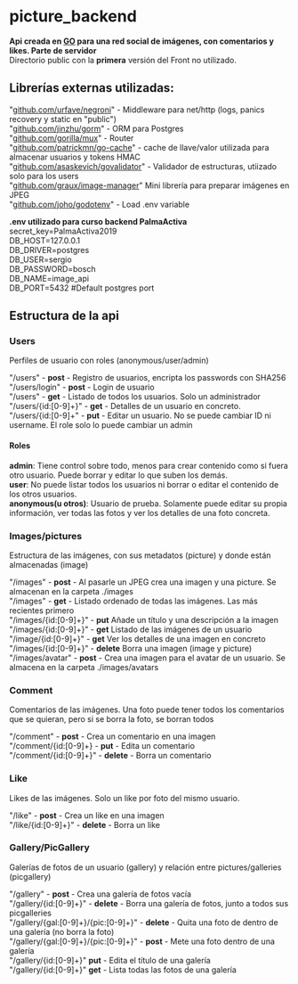 # picture_backend
__Api creada en [GO](https://golang.org/) para una red social de imágenes, con comentarios y likes. Parte de servidor__  
Directorio public con la __primera__ versión del Front no utilizado.

## Librerías externas utilizadas:
  "[github.com/urfave/negroni](https://github.com/urfave/negroni)" - Middleware para net/http (logs, panics recovery y static en "public")  
  "[github.com/jinzhu/gorm](https://github.com/jinzhu/gorm)" - ORM para Postgres  
  "[github.com/gorilla/mux](https://github.com/gorilla/mux)" - Router  
  "[github.com/patrickmn/go-cache](https://github.com/patrickmn/go-cache)" - cache de llave/valor utilizada para almacenar usuarios y tokens HMAC  
  "[github.com/asaskevich/govalidator](https://github.com/asaskevich/govalidator)" - Validador de estructuras, utiizado solo para los users  
  "[github.com/graux/image-manager](https://github.com/graux/image-manager)" Mini librería para preparar imágenes en JPEG  
  "[github.com/joho/godotenv](https://github.com/joho/godotenv)" - Load .env variable
  

__.env utilizado para curso backend PalmaActiva__  
secret_key=PalmaActiva2019  
DB_HOST=127.0.0.1  
DB_DRIVER=postgres  
DB_USER=sergio  
DB_PASSWORD=bosch  
DB_NAME=image_api  
DB_PORT=5432 #Default postgres port  

## Estructura de la api  

### Users  
Perfiles de usuario con roles (anonymous/user/admin)   

"/users"              - __post__ - Registro de usuarios, encripta los passwords con SHA256  
"/users/login"        - __post__  - Login de usuario  
"/users"              - __get__  - Listado de todos los usuarios. Solo un administrador  
"/users/{id:[0-9]+}"  - __get__  - Detalles de un usuario en concreto.  
"/users/{id:[0-9]+"   - __put__  - Editar un usuario. No se puede cambiar ID ni username. El role solo lo puede cambiar un admin  

#### Roles  
__admin__: Tiene control sobre todo, menos para crear contenido como si fuera otro usuario. Puede borrar y editar lo que suben los demás.  
__user__: No puede listar todos los usuarios ni borrar o editar el contenido de los otros usuarios.  
__anonymous(u otros)__: Usuario de prueba. Solamente puede editar su propia información, ver todas las fotos y ver los detalles de una foto concreta.  

### Images/pictures  
Estructura de las imágenes, con sus metadatos (picture) y donde están almacenadas (image)

"/images"  - __post__ - Al pasarle un JPEG crea una imagen y una picture. Se almacenan en la carpeta ./images  
"/images" - __get__ - Listado ordenado de todas las imágenes. Las más recientes primero  
"/images/{id:[0-9]+}" - __put__ Añade un título y una descripción a la imagen  
"/images/{id:[0-9]+}" - __get__ Listado de las imágenes de un usuario  
"/image/{id:[0-9]+}" - __get__ Ver los detalles de una imagen en concreto  
"/images/{id:[0-9]+}" - __delete__ Borra una imagen (image y picture)  
"/images/avatar"  - __post__ - Crea una imagen para el avatar de un usuario. Se almacena en la carpeta ./images/avatars  

### Comment  
Comentarios de las imágenes. Una foto puede tener todos los comentarios que se quieran, pero si se borra la foto, se borran todos

"/comment" - __post__ - Crea un comentario en una imagen  
"/comment/{id:[0-9]+} - __put__ - Edita un comentario  
"/comment/{id:[0-9]+}" - __delete__ - Borra un comentario  

### Like
Likes de las imágenes. Solo un like por foto del mismo usuario.  

"/like" - __post__ - Crea un like en una imagen  
"/like/{id:[0-9]+}" - __delete__ - Borra un like   

### Gallery/PicGallery  
Galerías de fotos de un usuario (gallery) y relación entre pictures/galleries (picgallery)  

"/gallery" - __post__ - Crea una galería de fotos vacía  
"/gallery/{id:[0-9]+}" - __delete__ - Borra una galería de fotos, junto a todos sus picgalleries  
"/gallery/{gal:[0-9]+}/{pic:[0-9]+}" - __delete__ - Quita una foto de dentro de una galería (no borra la foto)  
"/gallery/{gal:[0-9]+}/{pic:[0-9]+}" - __post__ - Mete una foto dentro de una galería  
"/gallery/{id:[0-9]+}"  __put__ - Edita el título de una galería  
"/gallery/{id:[0-9]+}"  __get__ - Lista todas las fotos de una galería  
